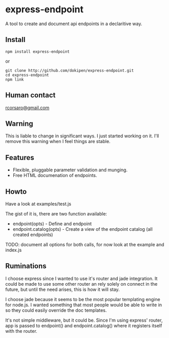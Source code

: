 # express-endpoint

A tool to create and document api endpoints in a declaritive way.

## Install

    npm install express-endpoint

or 
   
    git clone http://github.com/dokipen/express-endpoint.git
    cd express-endpoint
    npm link

## Human contact

rcorsaro@gmail.com

## Warning

This is liable to change in significant ways. I just started working on it. I'll remove this warning when I feel things are stable.

## Features

  * Flexible, pluggable parameter validation and munging.
  * Free HTML documenation of endpoints.

## Howto

Have a look at examples/test.js

The gist of it is, there are two function available:

  * endpoint(opts) - Define and endpoint
  * endpoint.catalog(opts) - Create a view of the endpoint catalog (all created endpoints)
  
TODO: document all options for both calls, for now look at the example and index.js
  
## Ruminations

I choose express since I wanted to use it's router and jade integration. It could be made to use some other router an rely solely on connect in the future, but until the need arises, this is how it will stay.

I choose jade because it seems to be the most popular templating engine for node.js. I wanted something that most people would be able to write in so they could easily override the doc templates.

It's not simple middleware, but it could be. Since I'm using express' router, app is passed to endpoint() and endpoint.catalog() where it registers itself with the router.

